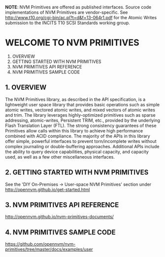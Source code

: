 <strong>NOTE</strong>: NVM Primitives are offered as published interfaces.  Source code implementations of NVM Primitives are vendor-specific.  See http://www.t10.org/cgi-bin/ac.pl?t=d&f=13-064r1.pdf for the Atomic Writes submission to the INCITS T10 SCSI Standards working group.

# WELCOME TO NVM PRIMITIVES

<ol>
	<li> OVERVIEW </li>
	<li> GETTING STARTED WITH NVM PRIMITIVES </li>
	<li> NVM PRIMITIVES API REFERENCE </li>
	<li> NVM PRIMITIVES SAMPLE CODE </li>
</ol>

## 1. OVERVIEW

The NVM Primitives library, as described in the API specification, is a lightweight user space library that provides basic operations such as simple atomic writes, vectored atomic writes, and mixed vectors of atomic writes and trim. The library leverages highly-optimized primitives such as sparse addressing, atomic-writes, Persistent TRIM, etc., provided by the underlying Flash Translation Layer (FTL). The strong consistency guarantees of these Primitives allow calls within this library to achieve high performance combined with ACID compliance.  The majority of the APIs in this library offer simple, powerful interfaces to prevent torn/incomplete writes without complex journaling or double-buffering approaches. Additional APIs include the ability to query device capabilities, physical capacity, and capacity used, as well as a few other miscellaneous interfaces.

## 2. GETTING STARTED WITH NVM PRIMITIVES

See the 'DIY On-Premises -> User-space NVM Primitives' section under http://opennvm.github.io/get-started.html

## 3. NVM PRIMITIVES API REFERENCE

http://opennvm.github.io/nvm-primitives-documents/

## 4. NVM PRIMITIVES SAMPLE CODE

https://github.com/opennvm/nvm-primitives/tree/master/docs/examples/user
